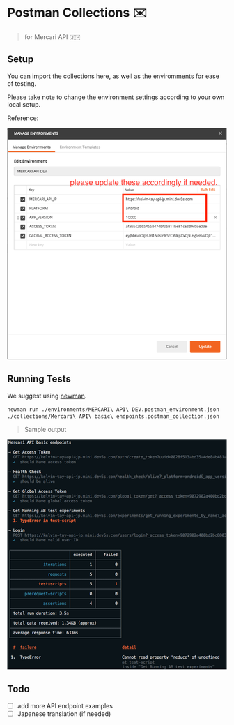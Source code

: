 # Postman Collections :envelope:

> for Mercari API :jp:

## Setup

You can import the collections here, as well as the enviromments for ease of testing.

Please take note to change the environment settings according to your own local setup.

Reference:

![postman environment management](img/postman_env_setup.png)

## Running Tests

We suggest using [newman](https://github.com/postmanlabs/newman).

```shell
newman run ./environments/MERCARI\ API\ DEV.postman_environment.json  ./collections/Mercari\ API\ basic\ endpoints.postman_collection.json 
```

> Sample output

![newman test runner sample](img/newman_testrun_sample.png)


## Todo

- [ ] add more API endpoint examples
- [ ] Japanese translation (if needed)
